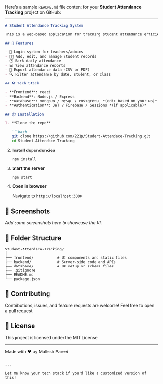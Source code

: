 Here's a sample `README.md` file content for your **Student Attendance Tracking** project on GitHub:

---

````markdown
# Student Attendance Tracking System

This is a web-based application for tracking student attendance efficiently. It allows teachers or admins to mark and manage student attendance records securely and accessibly.

## 🚀 Features

- 🔐 Login system for teachers/admins
- 🧑‍🎓 Add, edit, and manage student records
- 🕒 Mark daily attendance
- 📊 View attendance reports
- 📁 Export attendance data (CSV or PDF)
- 🔍 Filter attendance by date, student, or class

## 🛠️ Tech Stack

- **Frontend**: react
- **Backend**: Node.js / Express
- **Database**: MongoDB / MySQL / PostgreSQL *(edit based on your DB)*
- **Authentication**: JWT / Firebase / Sessions *(if applicable)*

## 📦 Installation

1. **Clone the repo**

   ```bash
   git clone https://github.com/221p/Student-Attendace-Tracking.git
   cd Student-Attendace-Tracking
````

2. **Install dependencies**

   ```bash
   npm install
   ```

3. **Start the server**

   ```bash
   npm start
   ```

4. **Open in browser**

   Navigate to `http://localhost:3000`

## 📸 Screenshots

*Add some screenshots here to showcase the UI.*

## 📁 Folder Structure

```
Student-Attendace-Tracking/
│
├── frontend/           # UI components and static files
├── backend/            # Server-side code and APIs
├── database/           # DB setup or schema files
├── .gitignore
├── README.md
└── package.json
```

## 🤝 Contributing

Contributions, issues, and feature requests are welcome! Feel free to open a pull request.

## 📄 License

This project is licensed under the MIT License.

---

Made with ❤️ by Mallesh Pareet

```

---

Let me know your tech stack if you'd like a customized version of this!
```
